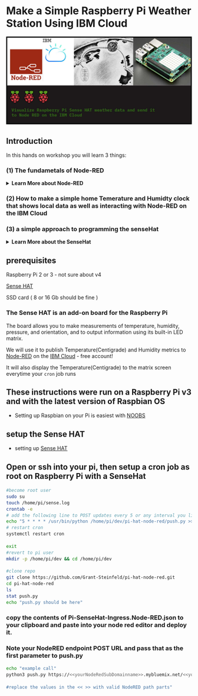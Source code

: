 # Make a Simple Raspberry Pi Weather Station Using IBM Cloud
![](./Images/SenseHat-NodeRED-flat.jpg)

## Introduction
In this hands on workshop you will learn 3 things:

### (1) The fundametals of Node-RED

<details><summary><strong>Learn More about Node-RED</strong></summary>
 
```text

Node-RED is:

* Low-code programming tool and framework for event-driven applications
* a Programming tool for wiring together hardware devices (e.g. IoT), APIs and online services in new and interesting ways
* provides a browser-based editor that makes it easy to wire together flows using the wide range of nodes in the palette that can be deployed to its runtime in a single-click.

```

> For in depth information take a look at the [ official Node-RED website https://nodered.org/](https://nodered.org/)

</details>

### (2) How to make a simple home Temerature and Humidty clock that shows local data as well as interacting with Node-RED on the IBM Cloud

### (3) a simple approach to programming the senseHat
<details><summary><strong>Learn More about the SenseHat</strong></summary>
 
 The sense hat is ...
 
 ( a relatively inexpensive rasberry pi Cape )
 
 ```text
Lorem ipsum dolor sit amet, consectetur adipiscing elit, sed do eiusmod tempor incididunt ut labore et dolore magna aliqua.
Ut enim ad minim veniam, quis nostrud exercitation ullamco laboris nisi ut aliquip ex ea commodo consequat. Duis aute irure 
dolor in reprehenderit in voluptate velit esse cillum dolore eu fugiat nulla pariatur. Excepteur sint occaecat cupidatat non 
proident, sunt in culpa qui officia deserunt mollit anim id est laborum.
```
</details>


## prerequisites
Raspberry Pi 2 or 3 - not sure about v4

[Sense HAT](https://www.adafruit.com/product/2738)

SSD card ( 8 or 16 Gb should be fine )

### The Sense HAT is an add-on board for the Raspberry Pi

The board allows you to make measurements of temperature, humidity, pressure, and orientation, 
and to output information using its built-in LED matrix.

We will use it to publish Temperature(Centigrade) and Humidity metrics to [Node-RED](https://nodered.org/) on the [IBM Cloud](https://cloud.ibm.com) - free account!

It will also display the Temperature(Centigrade) to the matrix screen everytime your `cron` job runs

## These instructions were run on a Raspberry Pi v3 and with the latest version of Raspbian OS 
* Setting up Raspbian on your Pi is easiest with [NOOBS](https://www.raspberrypi.org/documentation/installation/noobs.md)

## setup the Sense HAT
* setting up [Sense HAT](https://projects.raspberrypi.org/en/projects/getting-started-with-the-sense-hat)

## Open or ssh into your pi, then setup a cron job as root on Raspberry Pi with a SenseHat
```sh
#become root user
sudo su
touch /home/pi/sense.log
crontab -e
# add the following line to POST updates every 5 or any interval you like, I chose 5 minutes
echo "5 * * * * /usr/bin/python /home/pi/dev/pi-hat-node-red/push.py >> /home/pi/sense.log 2>&1"
# restart cron
systemctl restart cron

exit
#revert to pi user
mkdir -p /home/pi/dev && cd /home/pi/dev

#clone repo
git clone https://github.com/Grant-Steinfeld/pi-hat-node-red.git
cd pi-hat-node-red
ls
stat push.py
echo "push.py should be here"
```

### copy the contents of Pi-SenseHat-Ingress.Node-RED.json to your clipboard and paste into your node red editor and deploy it.

### Note your NodeRED endpoint POST URL and pass that as the first parameter to  push.py  

```sh
echo "example call"
python3 push.py https://<<yourNodeRedSubDomainname>>.mybluemix.net/<<your-end-point-path>>

#replace the values in the << >> with valid NodeRED path parts"
```

 
